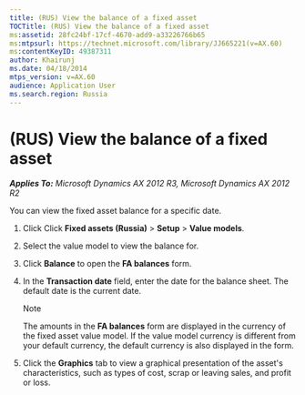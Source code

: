 ```yaml
---
title: (RUS) View the balance of a fixed asset
TOCTitle: (RUS) View the balance of a fixed asset
ms:assetid: 28fc24bf-17cf-4670-add9-a33226766b65
ms:mtpsurl: https://technet.microsoft.com/library/JJ665221(v=AX.60)
ms:contentKeyID: 49387311
author: Khairunj
ms.date: 04/18/2014
mtps_version: v=AX.60
audience: Application User
ms.search.region: Russia
---
```


# (RUS) View the balance of a fixed asset 


_**Applies To:** Microsoft Dynamics AX 2012 R3, Microsoft Dynamics AX 2012 R2_

You can view the fixed asset balance for a specific date.

1.  Click Click **Fixed assets (Russia)** \> **Setup** \> **Value models**.

2.  Select the value model to view the balance for.

3.  Click **Balance** to open the **FA balances** form.

4.  In the **Transaction date** field, enter the date for the balance sheet. The default date is the current date.
    

    > [!NOTE]
    > <P>The amounts in the <STRONG>FA balances</STRONG> form are displayed in the currency of the fixed asset value model. If the value model currency is different from your default currency, the default currency is also displayed in the form.</P>



5.  Click the **Graphics** tab to view a graphical presentation of the asset's characteristics, such as types of cost, scrap or leaving sales, and profit or loss.

  


